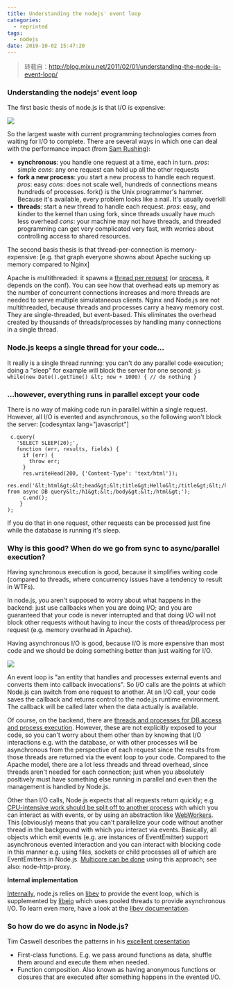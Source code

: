 ```yaml
---
title: Understanding the nodejs' event loop
categories:
  - reprinted
tags:
  - nodejs
date: 2019-10-02 15:47:20
---
```


> 转载自：http://blog.mixu.net/2011/02/01/understanding-the-node-js-event-loop/

### Understanding the nodejs' event loop

The first basic thesis of node.js is that I/O is expensive:

![](../img/20191002162139.png)

So the largest waste with current programming technologies comes from waiting for I/O to complete. There are several ways in which one can deal with the performance impact (from [Sam Rushing](http://www.nightmare.com/medusa/async_sockets.html)):

- **synchronous**: you handle one request at a time, each in turn. _pros_: simple _cons_: any one request can hold up all the other requests
- **fork a new process**: you start a new process to handle each request. _pros_: easy _cons_: does not scale well, hundreds of connections means hundreds of processes. fork() is the Unix programmer's hammer. Because it's available, every problem looks like a nail. It's usually overkill
- **threads**: start a new thread to handle each request. _pros_: easy, and kinder to the kernel than using fork, since threads usually have much less overhead _cons_: your machine may not have threads, and threaded programming can get very complicated very fast, with worries about controlling access to shared resources.

The second basis thesis is that thread-per-connection is memory-expensive: [e.g. that graph everyone showns about Apache sucking up memory compared to Nginx]

Apache is multithreaded: it spawns a [thread per request](http://httpd.apache.org/docs/2.0/mod/worker.html) (or [process](http://httpd.apache.org/docs/2.0/mod/prefork.html), it depends on the conf). You can see how that overhead eats up memory as the number of concurrent connections increases and more threads are needed to serve multiple simulataneous clients. Nginx and Node.js are not multithreaded, because threads and processes carry a heavy memory cost. They are single-threaded, but event-based. This eliminates the overhead created by thousands of threads/processes by handling many connections in a single thread.

### **Node.js keeps a single thread for your code...**

It really is a single thread running: you can't do any parallel code execution; doing a "sleep" for example will block the server for one second: `js while(new Date().getTime() &lt; now + 1000) { // do nothing }`

### **...however, everything runs in parallel except your code**

There is no way of making code run in parallel within a single request. However, all I/O is evented and asynchronous, so the following won't block the server: [codesyntax lang="javascript"]

```
 c.query(
   'SELECT SLEEP(20);',
   function (err, results, fields) {
     if (err) {
       throw err;
     }
     res.writeHead(200, {'Content-Type': 'text/html'});
     res.end('&lt;html&gt;&lt;head&gt;&lt;title&gt;Hello&lt;/title&gt;&lt;/head&gt;&lt;body&gt;&lt;h1&gt;Return from async DB query&lt;/h1&gt;&lt;/body&gt;&lt;/html&gt;');
     c.end();
    }
);
```

If you do that in one request, other requests can be processed just fine while the database is running it's sleep.

### Why is this good? When do we go from sync to async/parallel execution?

Having synchronous execution is good, because it simplifies writing code (compared to threads, where concurrency issues have a tendency to result in WTFs).

In node.js, you aren't supposed to worry about what happens in the backend: just use callbacks when you are doing I/O; and you are guaranteed that your code is never interrupted and that doing I/O will not block other requests without having to incur the costs of thread/process per request (e.g. memory overhead in Apache).

Having asynchronous I/O is good, because I/O is more expensive than most code and we should be doing something better than just waiting for I/O.

![](../img/20191002162216.png)

An event loop is "an entity that handles and processes external events and converts them into callback invocations". So I/O calls are the points at which Node.js can switch from one request to another. At an I/O call, your code saves the callback and returns control to the node.js runtime environment. The callback will be called later when the data actually is available.

Of course, on the backend, there are [threads and processes for DB access and process execution](http://stackoverflow.com/questions/3629784/how-is-node-js-inherently-faster-when-it-still-relies-on-threads-internally). However, these are not explicitly exposed to your code, so you can't worry about them other than by knowing that I/O interactions e.g. with the database, or with other processes will be asynchronous from the perspective of each request since the results from those threads are returned via the event loop to your code. Compared to the Apache model, there are a lot less threads and thread overhead, since threads aren't needed for each connection; just when you absolutely positively must have something else running in parallel and even then the management is handled by Node.js.

Other than I/O calls, Node.js expects that all requests return quickly; e.g. [CPU-intensive work should be split off to another process](http://stackoverflow.com/questions/3491811/node-js-and-cpu-intensive-requests) with which you can interact as with events, or by using an abstraction like [WebWorkers](http://blog.std.in/2010/07/08/nodejs-webworker-design/). This (obviously) means that you can't parallelize your code without another thread in the background with which you interact via events. Basically, all objects which emit events (e.g. are instances of EventEmitter) support asynchronous evented interaction and you can interact with blocking code in this manner e.g. using files, sockets or child processes all of which are EventEmitters in Node.js. [Multicore can be done](http://developer.yahoo.com/blogs/ydn/posts/2010/07/multicore_http_server_with_nodejs/) using this approach; see also: node-http-proxy.

**Internal implementation**

[Internally](https://github.com/ry/node/tree/master/deps), node.js relies on [libev](http://software.schmorp.de/pkg/libev.html) to provide the event loop, which is supplemented by [libeio](http://software.schmorp.de/pkg/libeio.html) which uses pooled threads to provide asynchronous I/O. To learn even more, have a look at the [libev documentation](http://pod.tst.eu/http://cvs.schmorp.de/libev/ev.pod).

### So how do we do async in Node.js?

Tim Caswell describes the patterns in his [excellent presentation](http://creationix.com/jsconf.pdf)

- First-class functions. E.g. we pass around functions as data, shuffle them around and execute them when needed.
- Function composition. Also known as having anonymous functions or closures that are executed after something happens in the evented I/O.
